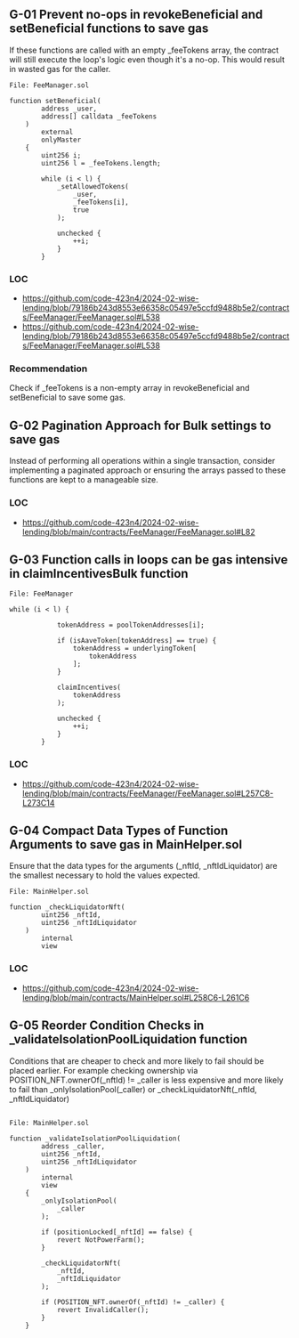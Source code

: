 ## G-01 Prevent no-ops in revokeBeneficial and setBeneficial functions to save gas

If these functions are called with an empty _feeTokens array, the contract will still execute the loop's logic even though it's a no-op. This would result in wasted gas for the caller. 


```solidity
File: FeeManager.sol

function setBeneficial(
        address _user,
        address[] calldata _feeTokens
    )
        external
        onlyMaster
    {
        uint256 i;
        uint256 l = _feeTokens.length;

        while (i < l) {
            _setAllowedTokens(
                _user,
                _feeTokens[i],
                true
            );

            unchecked {
                ++i;
            }
        }
```
### LOC
- https://github.com/code-423n4/2024-02-wise-lending/blob/79186b243d8553e66358c05497e5ccfd9488b5e2/contracts/FeeManager/FeeManager.sol#L538
- https://github.com/code-423n4/2024-02-wise-lending/blob/79186b243d8553e66358c05497e5ccfd9488b5e2/contracts/FeeManager/FeeManager.sol#L538

### Recommendation
Check if _feeTokens is a non-empty array in revokeBeneficial and setBeneficial to save some gas.

## G-02 Pagination Approach for Bulk settings to save gas

Instead of performing all operations within a single transaction, consider implementing a paginated approach or ensuring the arrays passed to these functions are kept to a manageable size.

### LOC

- https://github.com/code-423n4/2024-02-wise-lending/blob/main/contracts/FeeManager/FeeManager.sol#L82

## G-03 Function calls in loops can be gas intensive in claimIncentivesBulk function

```solidity
File: FeeManager

while (i < l) {

            tokenAddress = poolTokenAddresses[i];

            if (isAaveToken[tokenAddress] == true) {
                tokenAddress = underlyingToken[
                    tokenAddress
                ];
            }

            claimIncentives(
                tokenAddress
            );

            unchecked {
                ++i;
            }
        }

```

### LOC
- https://github.com/code-423n4/2024-02-wise-lending/blob/main/contracts/FeeManager/FeeManager.sol#L257C8-L273C14

## G-04 Compact Data Types of Function Arguments to save gas in MainHelper.sol

Ensure that the data types for the arguments (_nftId, _nftIdLiquidator) are the smallest necessary to hold the values expected.

```solidity
File: MainHelper.sol

function _checkLiquidatorNft(
        uint256 _nftId,
        uint256 _nftIdLiquidator
    )
        internal
        view
```

### LOC

- https://github.com/code-423n4/2024-02-wise-lending/blob/main/contracts/MainHelper.sol#L258C6-L261C6

## G-05 Reorder Condition Checks in _validateIsolationPoolLiquidation function

Conditions that are cheaper to check and more likely to fail should be placed earlier. For example checking ownership via POSITION_NFT.ownerOf(_nftId) != _caller is less expensive and more likely to fail than _onlyIsolationPool(_caller) or _checkLiquidatorNft(_nftId, _nftIdLiquidator)

```solidity

File: MainHelper.sol

function _validateIsolationPoolLiquidation(
        address _caller,
        uint256 _nftId,
        uint256 _nftIdLiquidator
    )
        internal
        view
    {
        _onlyIsolationPool(
            _caller
        );

        if (positionLocked[_nftId] == false) {
            revert NotPowerFarm();
        }

        _checkLiquidatorNft(
            _nftId,
            _nftIdLiquidator
        );

        if (POSITION_NFT.ownerOf(_nftId) != _caller) {
            revert InvalidCaller();
        }
    }
```